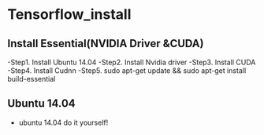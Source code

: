 # Tensorflow_install

## Install Essential(NVIDIA Driver &CUDA)
 -Step1. Install Ubuntu 14.04
 -Step2. Install Nvidia driver
 -Step3. Install CUDA
 -Step4. Install Cudnn
 -Step5. sudo apt-get update && sudo apt-get install build-essential

## Ubuntu 14.04
 - ubuntu 14.04 do it yourself!

